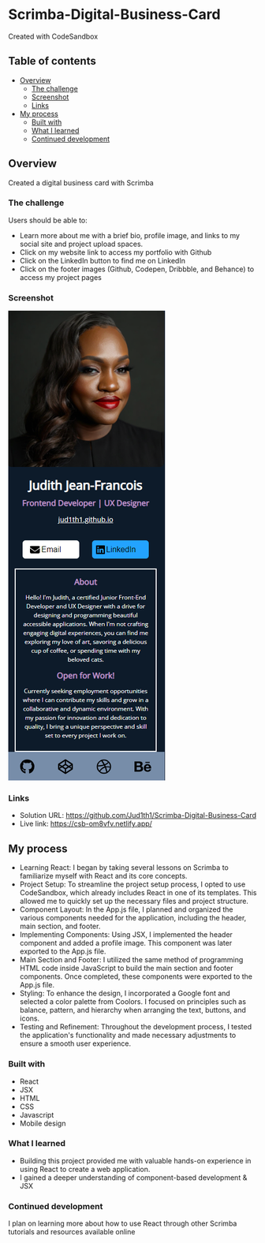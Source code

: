 # Scrimba-Digital-Business-Card
Created with CodeSandbox

## Table of contents

- [Overview](#overview)
  - [The challenge](#the-challenge)
  - [Screenshot](#screenshot)
  - [Links](#links)
- [My process](#my-process)
  - [Built with](#built-with)
  - [What I learned](#what-i-learned)
  - [Continued development](#continued-development)


## Overview
Created a digital business card with Scrimba

### The challenge

Users should be able to:

- Learn more about me with a brief bio, profile image, and links to my social site and project upload spaces.
-	Click on my website link to access my portfolio with Github
-	Click on the LinkedIn button to find me on LinkedIn
-	Click on the footer images (Github, Codepen, Dribbble, and Behance) to access my project pages



### Screenshot

![](./Screenshot.png)


### Links

- Solution URL: https://github.com/Jud1th1/Scrimba-Digital-Business-Card
- Live link: https://csb-om8vfv.netlify.app/

## My process
- Learning React: I began by taking several lessons on Scrimba to familiarize myself with React and its core concepts.
- Project Setup: To streamline the project setup process, I opted to use CodeSandbox, which already includes React in one of its templates. This allowed me to quickly set up the necessary files and project structure.
- Component Layout: In the App.js file, I planned and organized the various components needed for the application, including the header, main section, and footer.
- Implementing Components: Using JSX, I implemented the header component and added a profile image. This component was later exported to the App.js file.
- Main Section and Footer: I utilized the same method of programming HTML code inside JavaScript to build the main section and footer components. Once completed, these components were exported to the App.js file.
- Styling: To enhance the design, I incorporated a Google font and selected a color palette from Coolors. I focused on principles such as balance, pattern, and hierarchy when arranging the text, buttons, and icons.
- Testing and Refinement: Throughout the development process, I tested the application's functionality and made necessary adjustments to ensure a smooth user experience. 

### Built with

- React
- JSX
- HTML
- CSS
- Javascript
- Mobile design


### What I learned

-	Building this project provided me with valuable hands-on experience in using React to create a web application. 
-	I gained a deeper understanding of component-based development & JSX 


### Continued development

I plan on learning more about how to use React through other Scrimba tutorials and resources available online

